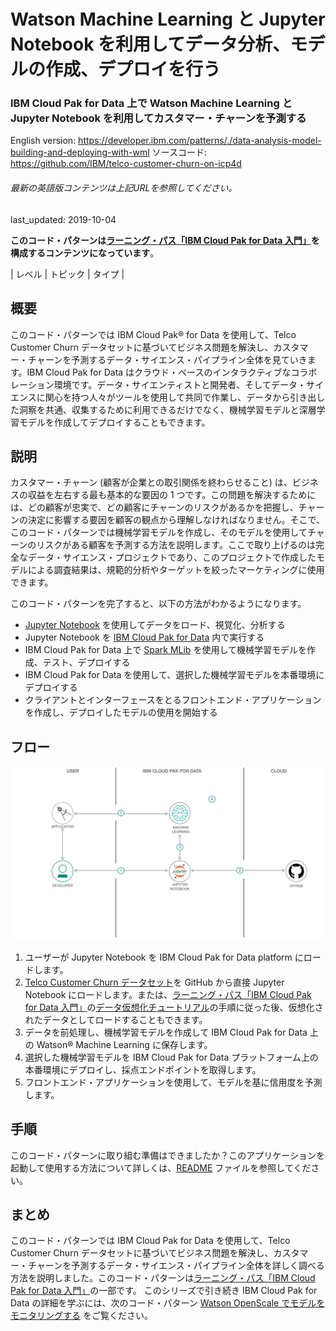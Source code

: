 # Watson Machine Learning と Jupyter Notebook を利用してデータ分析、モデルの作成、デプロイを行う

### IBM Cloud Pak for Data 上で Watson Machine Learning と Jupyter Notebook を利用してカスタマー・チャーンを予測する

English version: https://developer.ibm.com/patterns/./data-analysis-model-building-and-deploying-with-wml
  ソースコード: https://github.com/IBM/telco-customer-churn-on-icp4d

###### 最新の英語版コンテンツは上記URLを参照してください。
last_updated: 2019-10-04

 
**このコード・パターンは[ラーニング・パス「IBM Cloud Pak for Data 入門」](https://developer.ibm.com/jp/series/cloud-pak-for-data-learning-path/)を構成するコンテンツになっています**。

| レベル | トピック | タイプ |
 
## 概要

このコード・パターンでは IBM Cloud Pak&reg; for Data を使用して、Telco Customer Churn データセットに基づいてビジネス問題を解決し、カスタマー・チャーンを予測するデータ・サイエンス・パイプライン全体を見ていきます。IBM Cloud Pak for Data はクラウド・ベースのインタラクティブなコラボレーション環境です。データ・サイエンティストと開発者、そしてデータ・サイエンスに関心を持つ人々がツールを使用して共同で作業し、データから引き出した洞察を共通、収集するために利用できるだけでなく、機械学習モデルと深層学習モデルを作成してデプロイすることもできます。

## 説明

カスタマー・チャーン (顧客が企業との取引関係を終わらせること) は、ビジネスの収益を左右する最も基本的な要因の 1 つです。この問題を解決するためには、どの顧客が忠実で、どの顧客にチャーンのリスクがあるかを把握し、チャーンの決定に影響する要因を顧客の観点から理解しなければなりません。そこで、このコード・パターンでは機械学習モデルを作成し、そのモデルを使用してチャーンのリスクがある顧客を予測する方法を説明します。ここで取り上げるのは完全なデータ・サイエンス・プロジェクトであり、このプロジェクトで作成したモデルによる調査結果は、規範的分析やターゲットを絞ったマーケティングに使用できます。

このコード・パターンを完了すると、以下の方法がわかるようになります。

* [Jupyter Notebook](https://jupyter.org/) を使用してデータをロード、視覚化、分析する
* Jupyter Notebook を [IBM Cloud Pak for Data](https://www.ibm.com/jp-ja/analytics/cloud-pak-for-data) 内で実行する
* IBM Cloud Pak for Data 上で [Spark MLib](https://spark.apache.org/mllib/) を使用して機械学習モデルを作成、テスト、デプロイする
* IBM Cloud Pak for Data を使用して、選択した機械学習モデルを本番環境にデプロイする
* クライアントとインターフェースをとるフロントエンド・アプリケーションを作成し、デプロイしたモデルの使用を開始する

## フロー

![フロー](./images/datanalarch.png)

1. ユーザーが Jupyter Notebook を IBM Cloud Pak for Data platform にロードします。
1. [Telco Customer Churn データセット](https://raw.githubusercontent.com/IBM/telco-customer-churn-on-icp4d/master/data/Telco-Customer-Churn.csv)を GitHub から直接 Jupyter Notebook にロードします。または、[ラーニング・パス「IBM Cloud Pak for Data 入門」](https://developer.ibm.com/jp/series/cloud-pak-for-data-learning-path/)の[データ仮想化チュートリアル](https://developer.ibm.com/jp/tutorials/virtualizing-db2-warehouse-data-with-data-virtualization/)の手順に従った後、仮想化されたデータとしてロードすることもできます。
1. データを前処理し、機械学習モデルを作成して IBM Cloud Pak for Data 上の Watson&reg; Machine Learning に保存します。
1. 選択した機械学習モデルを IBM Cloud Pak for Data プラットフォーム上の本番環境にデプロイし、採点エンドポイントを取得します。
1. フロントエンド・アプリケーションを使用して、モデルを基に信用度を予測します。

## 手順

このコード・パターンに取り組む準備はできましたか？このアプリケーションを起動して使用する方法について詳しくは、[README](https://github.com/IBM/telco-customer-churn-on-icp4d/blob/master/README.md) ファイルを参照してください。

## まとめ

このコード・パターンでは IBM Cloud Pak for Data を使用して、Telco Customer Churn データセットに基づいてビジネス問題を解決し、カスタマー・チャーンを予測するデータ・サイエンス・パイプライン全体を詳しく調べる方法を説明しました。このコード・パターンは[ラーニング・パス「IBM Cloud Pak for Data 入門」](https://developer.ibm.com/jp/series/cloud-pak-for-data-learning-path/)の一部です。  このシリーズで引き続き IBM Cloud Pak for Data の詳細を学ぶには、次のコード・パターン [Watson OpenScale でモデルをモニタリングする](https://github.com/IBM/japan-technology/blob/main/Code-Patterns/watson-openscale-with-watson-machine-learning-engine-on-icp4d) をご覧ください。
